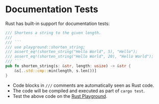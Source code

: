 # Documentation Tests

Rust has built-in support for documentation tests:

````rust
/// Shortens a string to the given length.
///
/// ```
/// use playground::shorten_string;
/// assert_eq!(shorten_string("Hello World", 5), "Hello");
/// assert_eq!(shorten_string("Hello World", 20), "Hello World");
/// ```
pub fn shorten_string(s: &str, length: usize) -> &str {
    &s[..std::cmp::min(length, s.len())]
}
````

- Code blocks in `///` comments are automatically seen as Rust code.
- The code will be compiled and executed as part of `cargo test`.
- Test the above code on the
  [Rust Playground](https://play.rust-lang.org/?version=stable&mode=debug&edition=2021&gist=3ce2ad13ea1302f6572cb15cd96becf0).
